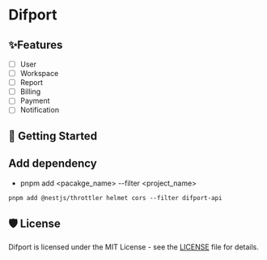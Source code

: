 # Difport

## ✨Features

- [ ] User
- [ ] Workspace
- [ ] Report
- [ ] Billing
- [ ] Payment
- [ ] Notification

## 🚀 Getting Started

## Add dependency
- pnpm add <pacakge_name> --filter <project_name>
```
pnpm add @nestjs/throttler helmet cors --filter difport-api
```

## 🛡️ License

Difport is licensed under the MIT License - see the [LICENSE](./LICENSE) file for details.

